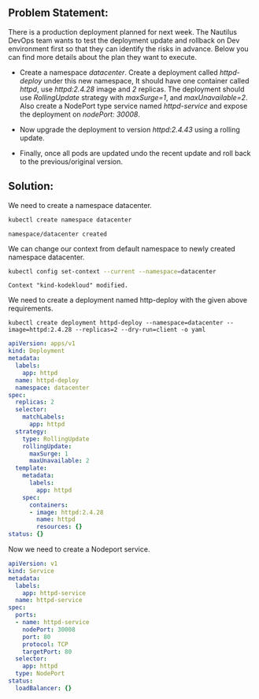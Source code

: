 ## Problem Statement:

There is a production deployment planned for next week. The Nautilus DevOps team wants to test the deployment update and rollback on Dev environment first so that they can identify the risks in advance. Below you can find more details about the plan they want to execute.

- Create a namespace *datacenter*. Create a deployment called *httpd-deploy* under this new namespace, It should have one container called *httpd*, use *httpd:2.4.28* image and *2* replicas. The deployment should use *RollingUpdate* strategy with *maxSurge=1*, and *maxUnavailable=2*. Also create a NodePort type service named *httpd-service* and expose the deployment on *nodePort: 30008*.

- Now upgrade the deployment to version *httpd:2.4.43* using a rolling update.

- Finally, once all pods are updated undo the recent update and roll back to the previous/original version.

## Solution:

We need to create a namespace datacenter.

```bash
kubectl create namespace datacenter
```

```
namespace/datacenter created
```

We can change our context from default namespace to newly created namespace datacenter.

```bash
kubectl config set-context --current --namespace=datacenter
```

```
Context "kind-kodekloud" modified.
```

We need to create a deployment named http-deploy with the given above requirements.

```
kubectl create deployment httpd-deploy --namespace=datacenter --image=httpd:2.4.28 --replicas=2 --dry-run=client -o yaml
```

```yaml
apiVersion: apps/v1
kind: Deployment
metadata:
  labels:
    app: httpd
  name: httpd-deploy
  namespace: datacenter
spec:
  replicas: 2
  selector:
    matchLabels:
      app: httpd
  strategy: 
    type: RollingUpdate
    rollingUpdate:
      maxSurge: 1
      maxUnavailable: 2
  template:
    metadata:
      labels:
        app: httpd
    spec:
      containers:
      - image: httpd:2.4.28
        name: httpd
        resources: {}
status: {}
```

Now we need to create a Nodeport service.

```yaml
apiVersion: v1
kind: Service
metadata:
  labels:
    app: httpd-service
  name: httpd-service
spec:
  ports:
  - name: httpd-service
    nodePort: 30008
    port: 80
    protocol: TCP
    targetPort: 80
  selector:
    app: httpd
  type: NodePort
status:
  loadBalancer: {}
```
